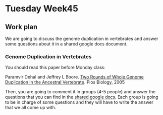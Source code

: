 # Tuesday Week45

## Work plan

We are going to discuss the genome duplication in vertebrates and answer some questions about it in a shared google docs document.

### Genome Duplication in Vertebrates

You should read this paper before Monday class:

Paramvir Dehal and Jeffrey L Boore. [Two Rounds of Whole Genome Duplication in the Ancestral Vertebrate](https://journals.plos.org/plosbiology/article/metrics?id=10.1371/journal.pbio.0030314). Plos Biology, 2005


Then, you are going to comment it in groups (4-5 people) and answer the questions that you can find in the [shared google docs](). Each group is going to be in charge of some questions and they will have to write the answer that we all come up with.





